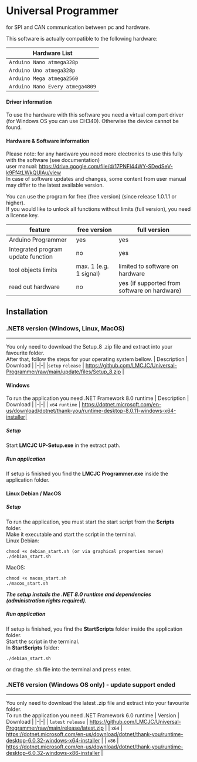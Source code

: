 # Universal Programmer

for SPI and CAN communication between pc and hardware.

This software is actually compatible to the following hardware:

| Hardware List |
|-|
| `Arduino Nano atmega328p` |
| `Arduino Uno atmega328p` |
| `Arduino Mega atmega2560` |
| `Arduino Nano Every atmega4809` |

#### Driver information
To use the hardware with this software you need a virtual com port driver (for Windows OS you can use CH340). Otherwise the device cannot be found.

#### Hardware & Software information
Please note: for any hardware you need more electronics to use this fully with the software (see documentation)<br>
user manual: https://drive.google.com/file/d/17PNFl44WY-SDedSeV-k9Ff4tLWkQUlAu/view <br>
In case of software updates and changes, some content from user manual may differ to the latest available version.

You can use the program for free (free version) (since release 1.0.1.1 or higher).<br>
If you would like to unlock all functions without limits (full version), you need a license key.

feature | free version | full version |
|-|-|-|
Arduino Programmer | yes | yes |
Integrated program update function | no | yes |
tool objects limits | max. 1 (e.g. 1 signal) | limited to software on hardware |
read out hardware | no | yes (if supported from software on hardware) |

## Installation
### .NET8 version (Windows, Linux, MacOS)
---
You only need to download the Setup_8 .zip file and extract into your favourite folder.<br>
After that, follow the steps for your operating system bellow.
| Description | Download |
|-|-|
|`setup` `release` | https://github.com/LMCJC/Universal-Programmer/raw/main/update/files/Setup_8.zip |

#### Windows
To run the application you need .NET Framework 8.0 runtime
| Description | Download |
|-|-|
| `x64` `runtime` | https://dotnet.microsoft.com/en-us/download/dotnet/thank-you/runtime-desktop-8.0.11-windows-x64-installer|

##### Setup
Start **LMCJC UP-Setup.exe** in the extract path.
##### Run application
If setup is finished you find the **LMCJC Programmer.exe** inside the application folder.

#### Linux Debian / MacOS
##### Setup
To run the application, you must start the start script from the **Scripts** folder.<br>
Make it executable and start the script in the terminal.<br>
Linux Debian:
```
chmod +x debian_start.sh (or via graphical properties menue)
./debian_start.sh
```
MacOS:
```
chmod +x macos_start.sh
./macos_start.sh
```
***The setup installs the .NET 8.0 runtime and dependencies (administration rights required).***<br>
##### Run application
If setup is finished, you find the **StartScripts** folder inside the application folder.<br>
Start the script in the terminal.<br>
In **StartScripts** folder:
```
./debian_start.sh
```
or drag the .sh file into the terminal and press enter.
<br>

### .NET6 version (Windows OS only) - update support ended
---
You only need to download the latest .zip file and extract into your favourite folder.<br>
To run the application you need .NET Framework 6.0 runtime
| Version | Download |
|-|-|
| `latest` `release` | https://github.com/LMCJC/Universal-Programmer/raw/main/release/latest.zip |
| `x64` | https://dotnet.microsoft.com/en-us/download/dotnet/thank-you/runtime-desktop-6.0.32-windows-x64-installer |
| `x86` | https://dotnet.microsoft.com/en-us/download/dotnet/thank-you/runtime-desktop-6.0.32-windows-x86-installer |